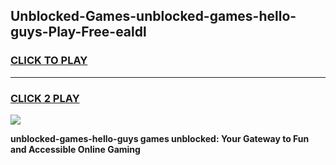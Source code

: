 
## Unblocked-Games-unblocked-games-hello-guys-Play-Free-ealdl
<h3>
<a href="https://premium76.site?title=unblocked-games-hello-guys&ref=19M">CLICK TO PLAY</a></h3>
<hr>

<h3>
<a href="https://premium76.site?title=unblocked-games-hello-guys&ref=19M">CLICK 2 PLAY</a>
  
</h3>

<a href="https://premium76.site?title=unblocked-games-hello-guys&ref=19M"><img src="https://clearcache.store/games.png"></a>


**unblocked-games-hello-guys games unblocked: Your Gateway to Fun and Accessible Online Gaming**
